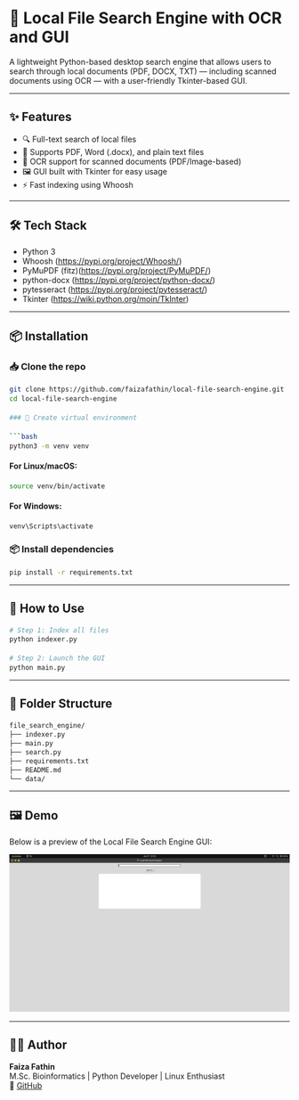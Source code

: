 
# 🧠 Local File Search Engine with OCR and GUI

A lightweight Python-based desktop search engine that allows users to search through local documents (PDF, DOCX, TXT) — including scanned documents using OCR — with a user-friendly Tkinter-based GUI.

---

## ✨ Features

- 🔍 Full-text search of local files  
- 📂 Supports PDF, Word (.docx), and plain text files  
- 🧾 OCR support for scanned documents (PDF/Image-based)  
- 🖼️ GUI built with Tkinter for easy usage  
- ⚡ Fast indexing using Whoosh  

---

## 🛠️ Tech Stack

- Python 3  
- Whoosh (https://pypi.org/project/Whoosh/)  
- PyMuPDF (fitz)(https://pypi.org/project/PyMuPDF/)  
- python-docx (https://pypi.org/project/python-docx/)  
- pytesseract (https://pypi.org/project/pytesseract/)  
- Tkinter (https://wiki.python.org/moin/TkInter)

---

## 📦 Installation

### 📥 Clone the repo

```bash
git clone https://github.com/faizafathin/local-file-search-engine.git
cd local-file-search-engine

### 🐍 Create virtual environment

```bash
python3 -m venv venv
```

#### For Linux/macOS:
```bash
source venv/bin/activate
```

#### For Windows:
```bash
venv\Scripts\activate
```

### 📦 Install dependencies

```bash
pip install -r requirements.txt
```

---

## 🚀 How to Use

```bash
# Step 1: Index all files
python indexer.py

# Step 2: Launch the GUI
python main.py
```

---

## 📁 Folder Structure

```
file_search_engine/
├── indexer.py
├── main.py
├── search.py
├── requirements.txt
├── README.md
└── data/
```
---

## 🖼️ Demo

Below is a preview of the Local File Search Engine GUI:

![App Screenshot](https://github.com/faizafathin/local-file-search-engine/blob/main/file-search-engine.png?raw=true)

---

## 👩‍💻 Author

**Faiza Fathin**  
M.Sc. Bioinformatics | Python Developer | Linux Enthusiast  
🔗 [GitHub](https://github.com/faizafathin)
